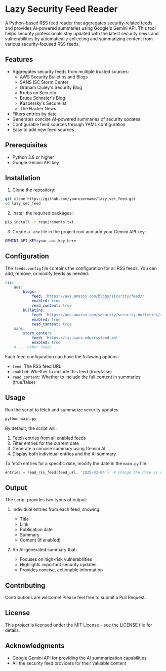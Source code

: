 # Lazy Security Feed Reader

A Python-based RSS feed reader that aggregates security-related feeds and provides AI-powered summaries using Google's Gemini API. This tool helps security professionals stay updated with the latest security news and vulnerabilities by automatically collecting and summarizing content from various security-focused RSS feeds.

## Features

- Aggregates security feeds from multiple trusted sources:
  - AWS Security Bulletins and Blogs
  - SANS ISC Storm Center
  - Graham Cluley's Security Blog
  - Krebs on Security
  - Bruce Schneier's Blog
  - Kaspersky's Securelist
  - The Hacker News
- Filters entries by date
- Generates concise AI-powered summaries of security updates
- Configurable feed sources through YAML configuration
- Easy to add new feed sources

## Prerequisites

- Python 3.8 or higher
- Google Gemini API key

## Installation

1. Clone the repository:
```bash
git clone https://github.com/yourusername/lazy_sec_feed.git
cd lazy_sec_feed
```

2. Install the required packages:
```bash
pip install -r requirements.txt
```

3. Create a `.env` file in the project root and add your Gemini API key:
```bash
GEMINI_API_KEY=your_api_key_here
```

## Configuration

The `feeds.config` file contains the configuration for all RSS feeds. You can add, remove, or modify feeds as needed:

```yaml
rss:
    aws:
        blogs:
            feed: 'https://aws.amazon.com/blogs/security/feed/'
            enabled: true
            read_content: true
        bulletins:
            feed: 'https://aws.amazon.com/security/security-bulletins/rss/feed/'
            enabled: true
            read_content: true
    sans:
        storm_center:
            feed: 'https://isc.sans.edu/rssfeed.xml'
            enabled: true
    # ... other feeds ...
```

Each feed configuration can have the following options:
- `feed`: The RSS feed URL
- `enabled`: Whether to include this feed (true/false)
- `read_content`: Whether to include the full content in summaries (true/false)

## Usage

Run the script to fetch and summarize security updates:

```bash
python main.py
```

By default, the script will:
1. Fetch entries from all enabled feeds
2. Filter entries for the current date
3. Generate a concise summary using Gemini AI
4. Display both individual entries and the AI summary

To fetch entries for a specific date, modify the date in the `main.py` file:
```python
entries = read_rss_feed(feed_url, '2025-03-04')  # Change the date as needed
```

## Output

The script provides two types of output:
1. Individual entries from each feed, showing:
   - Title
   - Link
   - Publication date
   - Summary
   - Content (if enabled)

2. An AI-generated summary that:
   - Focuses on high-risk vulnerabilities
   - Highlights important security updates
   - Provides concise, actionable information

## Contributing

Contributions are welcome! Please feel free to submit a Pull Request.

## License

This project is licensed under the MIT License - see the LICENSE file for details.

## Acknowledgments

- Google Gemini API for providing the AI summarization capabilities
- All the security feed providers for their valuable content
